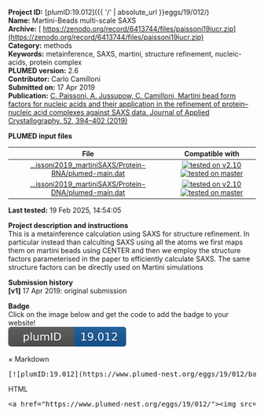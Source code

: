 **Project ID:** [plumID:19.012]({{ '/' | absolute_url }}eggs/19/012/)  
**Name:**  Martini-Beads multi-scale SAXS  
**Archive:** [ https://zenodo.org/record/6413744/files/paissoni19iucr.zip](https://zenodo.org/record/6413744/files/paissoni19iucr.zip)  
**Category:**  methods  
**Keywords:**  metainference, SAXS, martini, structure refinement, nucleic-acids, protein complex  
**PLUMED version:**  2.6  
**Contributor:**  Carlo Camilloni  
**Submitted on:** 17 Apr 2019  
**Publication:** [C. Paissoni, A. Jussupow, C. Camilloni, Martini bead form factors for nucleic acids and their application in the refinement of protein–nucleic acid complexes against SAXS data. Journal of Applied Crystallography. 52, 394–402 (2019)](http://dx.doi.org/10.1107/S1600576719002450)  
  
**PLUMED input files**  
  
| File     | Compatible with |  
|:--------:|:--------:|  
| [...issoni2019_martiniSAXS/Protein-RNA/plumed-main.dat](./data/paissoni2019_martiniSAXS/Protein-RNA/plumed-main.dat.md) |  [![tested on v2.10](https://img.shields.io/badge/v2.10-passing-green.svg)](data/paissoni2019_martiniSAXS/Protein-RNA/plumed-main.dat.plumed.stderr) [![tested on master](https://img.shields.io/badge/master-passing-green.svg)](data/paissoni2019_martiniSAXS/Protein-RNA/plumed-main.dat.plumed_master.stderr) |  
| [...issoni2019_martiniSAXS/Protein-DNA/plumed-main.dat](./data/paissoni2019_martiniSAXS/Protein-DNA/plumed-main.dat.md) |  [![tested on v2.10](https://img.shields.io/badge/v2.10-passing-green.svg)](data/paissoni2019_martiniSAXS/Protein-DNA/plumed-main.dat.plumed.stderr) [![tested on master](https://img.shields.io/badge/master-passing-green.svg)](data/paissoni2019_martiniSAXS/Protein-DNA/plumed-main.dat.plumed_master.stderr) |  
  
**Last tested:**  19 Feb 2025, 14:54:05
  
**Project description and instructions**  
This is a metainference calculation using SAXS for structure refinement. In particular instead than  calculting SAXS using all the atoms we first maps them on martini beads using CENTER and then we  employ the structure factors parameterised in the paper to efficiently calculate SAXS. The same structure factors can be directly used on Martini simulations

  
**Submission history**  
**[v1]** 17 Apr 2019: original submission  
  
**Badge**  
Click on the image below and get the code to add the badge to your website!  
<img src="./badge.svg" alt="plumeDnest:19.012" id="myBtn" class="badge">
<div id="myModal" class="modal">
  <div class="modal-content">
    <span class="close">&times;</span>
    Markdown<pre>[![plumID:19.012](https://www.plumed-nest.org/eggs/19/012/badge.svg)](https://www.plumed-nest.org/eggs/19/012/)</pre>
    HTML<pre>&lt;a href="https://www.plumed-nest.org/eggs/19/012/"&gt;&lt;img src="https://www.plumed-nest.org/eggs/19/012/badge.svg" alt="plumID:19.012"&gt;&lt;/a&gt;</pre>
  </div>
</div>
